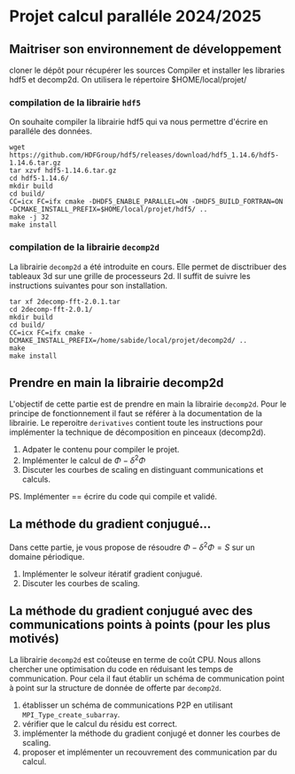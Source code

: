 # Projet calcul paralléle 2024/2025

## Maitriser son environnement de développement
cloner le dépôt pour récupérer les sources
Compiler et installer les libraries hdf5 et decomp2d.
On utilisera le répertoire $HOME/local/projet/

### compilation de la librairie ```hdf5```

On souhaite compiler la librairie hdf5 qui va nous permettre d'écrire en paralléle des données.  

```shell
wget https://github.com/HDFGroup/hdf5/releases/download/hdf5_1.14.6/hdf5-1.14.6.tar.gz
tar xzvf hdf5-1.14.6.tar.gz
cd hdf5-1.14.6/
mkdir build
cd build/
CC=icx FC=ifx cmake -DHDF5_ENABLE_PARALLEL=ON -DHDF5_BUILD_FORTRAN=ON  -DCMAKE_INSTALL_PREFIX=$HOME/local/projet/hdf5/ ..
make -j 32
make install
```
### compilation de la librairie ```decomp2d```
La librairie ```decomp2d``` a été introduite en cours. Elle permet de disctribuer des tableaux 3d sur une grille de processeurs 2d. Il suffit de suivre les instructions suivantes pour son installation.


```shell
tar xf 2decomp-fft-2.0.1.tar
cd 2decomp-fft-2.0.1/
mkdir build
cd build/
CC=icx FC=ifx cmake -DCMAKE_INSTALL_PREFIX=/home/sabide/local/projet/decomp2d/ ..
make 
make install 
```

## Prendre en main la librairie decomp2d
L'objectif de cette partie est de prendre en main la librairie ```decomp2d```. Pour le principe de fonctionnement il faut se référer à la documentation de la librairie.
Le reperoitre ```derivatives``` contient toute les instructions pour implémenter la technique de décomposition en pinceaux (decomp2d).
1. Adpater le contenu pour compiler le projet.
2. Implémenter le calcul de $\Phi - \delta^2 \Phi$
3. Discuter les courbes de scaling en distinguant communications et calculs.

PS. Implémenter == écrire du code qui compile et validé.

## La méthode du gradient conjugué... 
Dans cette partie, je vous propose de résoudre $\Phi - \delta^2 \Phi = S$ sur un domaine périodique.
1. Implémenter le solveur itératif gradient conjugué.
2. Discuter les courbes de scaling.

## La méthode du gradient conjugué avec des communications points à points (pour les plus motivés)
La librairie ```decomp2d``` est coûteuse en terme de coût CPU. Nous allons chercher une optimisation du code en réduisant les temps de communication. Pour cela il faut établir un schéma de communication point à point sur la structure de donnée de offerte par ```decomp2d```.
1. établisser un schéma de communications P2P en utilisant ```MPI_Type_create_subarray```.
2. vérifier que le calcul du résidu est correct.
3. implémenter la méthode du gradient conjugé et donner les courbes de scaling.
4. proposer et implémenter un recouvrement des communication par du calcul.





